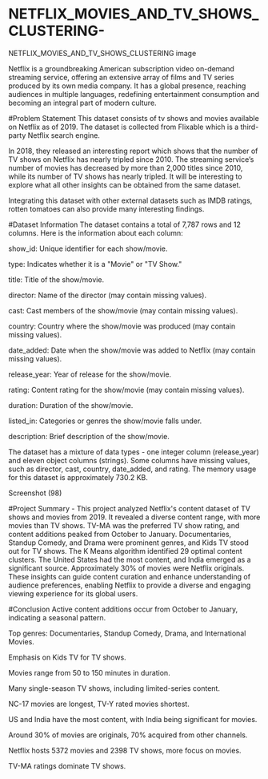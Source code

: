 # NETFLIX_MOVIES_AND_TV_SHOWS_CLUSTERING-

NETFLIX_MOVIES_AND_TV_SHOWS_CLUSTERING
image

Netflix is a groundbreaking American subscription video on-demand streaming service, offering an extensive array of films and TV series produced by its own media company. It has a global presence, reaching audiences in multiple languages, redefining entertainment consumption and becoming an integral part of modern culture.

#Problem Statement
This dataset consists of tv shows and movies available on Netflix as of 2019. The dataset is collected from Flixable which is a third-party Netflix search engine.

In 2018, they released an interesting report which shows that the number of TV shows on Netflix has nearly tripled since 2010. The streaming service’s number of movies has decreased by more than 2,000 titles since 2010, while its number of TV shows has nearly tripled. It will be interesting to explore what all other insights can be obtained from the same dataset.

Integrating this dataset with other external datasets such as IMDB ratings, rotten tomatoes can also provide many interesting findings.

#Dataset Information
The dataset contains a total of 7,787 rows and 12 columns. Here is the information about each column:

show_id: Unique identifier for each show/movie.

type: Indicates whether it is a "Movie" or "TV Show."

title: Title of the show/movie.

director: Name of the director (may contain missing values).

cast: Cast members of the show/movie (may contain missing values).

country: Country where the show/movie was produced (may contain missing values).

date_added: Date when the show/movie was added to Netflix (may contain missing values).

release_year: Year of release for the show/movie.

rating: Content rating for the show/movie (may contain missing values).

duration: Duration of the show/movie.

listed_in: Categories or genres the show/movie falls under.

description: Brief description of the show/movie.

The dataset has a mixture of data types - one integer column (release_year) and eleven object columns (strings). Some columns have missing values, such as director, cast, country, date_added, and rating. The memory usage for this dataset is approximately 730.2 KB.

Screenshot (98)

#Project Summary -
This project analyzed Netflix's content dataset of TV shows and movies from 2019. It revealed a diverse content range, with more movies than TV shows. TV-MA was the preferred TV show rating, and content additions peaked from October to January. Documentaries, Standup Comedy, and Drama were prominent genres, and Kids TV stood out for TV shows. The K Means algorithm identified 29 optimal content clusters. The United States had the most content, and India emerged as a significant source. Approximately 30% of movies were Netflix originals. These insights can guide content curation and enhance understanding of audience preferences, enabling Netflix to provide a diverse and engaging viewing experience for its global users.

#Conclusion
Active content additions occur from October to January, indicating a seasonal pattern.

Top genres: Documentaries, Standup Comedy, Drama, and International Movies.

Emphasis on Kids TV for TV shows.

Movies range from 50 to 150 minutes in duration.

Many single-season TV shows, including limited-series content.

NC-17 movies are longest, TV-Y rated movies shortest.

US and India have the most content, with India being significant for movies.

Around 30% of movies are originals, 70% acquired from other channels.

Netflix hosts 5372 movies and 2398 TV shows, more focus on movies.

TV-MA ratings dominate TV shows.

